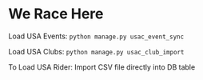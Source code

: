# We Race Here

Load USA Events:
``python manage.py usac_event_sync``

Load USA Clubs:
``python manage.py usac_club_import``

To Load USA Rider:
Import CSV file directly into DB table
